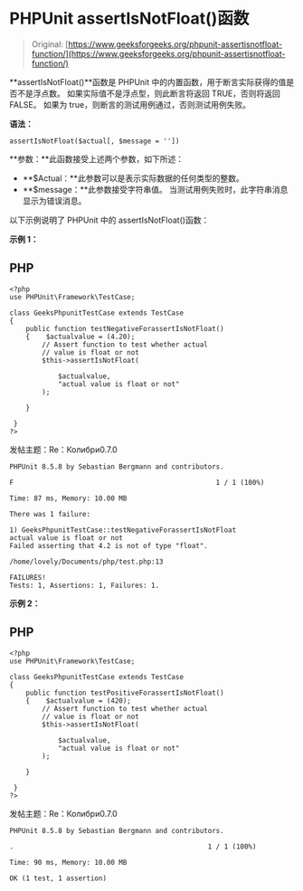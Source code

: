 # PHPUnit assertIsNotFloat()函数

> Original: [https://www.geeksforgeeks.org/phpunit-assertisnotfloat-function/](https://www.geeksforgeeks.org/phpunit-assertisnotfloat-function/)

**assertIsNotFloat()**函数是 PHPUnit 中的内置函数，用于断言实际获得的值是否不是浮点数。 如果实际值不是浮点型，则此断言将返回 TRUE，否则将返回 FALSE。 如果为 true，则断言的测试用例通过，否则测试用例失败。

**语法：**

```
assertIsNotFloat($actual[, $message = ''])

```

**参数：**此函数接受上述两个参数，如下所述：

*   **$Actual：**此参数可以是表示实际数据的任何类型的整数。
*   **$message：**此参数接受字符串值。 当测试用例失败时，此字符串消息显示为错误消息。

以下示例说明了 PHPUnit 中的 assertIsNotFloat()函数：

**示例 1：**

## PHP

```
<?php 
use PHPUnit\Framework\TestCase; 

class GeeksPhpunitTestCase extends TestCase 
{ 
    public function testNegativeForassertIsNotFloat()
    {    $actualvalue = (4.20);
        // Assert function to test whether actual 
        // value is float or not
        $this->assertIsNotFloat(

            $actualvalue, 
            "actual value is float or not"
        );

    }

 } 
?> 
```

发帖主题：Re：Колибри0.7.0

```
PHPUnit 8.5.8 by Sebastian Bergmann and contributors.

F                                                  1 / 1 (100%)

Time: 87 ms, Memory: 10.00 MB

There was 1 failure:

1) GeeksPhpunitTestCase::testNegativeForassertIsNotFloat
actual value is float or not
Failed asserting that 4.2 is not of type "float".

/home/lovely/Documents/php/test.php:13

FAILURES!
Tests: 1, Assertions: 1, Failures: 1.

```

**示例 2：**

## PHP

```
<?php 
use PHPUnit\Framework\TestCase; 

class GeeksPhpunitTestCase extends TestCase 
{ 
    public function testPositiveForassertIsNotFloat()
    {    $actualvalue = (420);
        // Assert function to test whether actual 
        // value is float or not
        $this->assertIsNotFloat(

            $actualvalue, 
            "actual value is float or not"
        );

    }

 } 
?> 
```

发帖主题：Re：Колибри0.7.0

```
PHPUnit 8.5.8 by Sebastian Bergmann and contributors.

.                                                1 / 1 (100%)

Time: 90 ms, Memory: 10.00 MB

OK (1 test, 1 assertion)

```